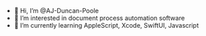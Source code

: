 - 👋 Hi, I’m @AJ-Duncan-Poole
- 👀 I’m interested in document process automation software
- 🌱 I’m currently learning AppleScript, Xcode, SwiftUI, Javascript

<!---
AJ-Duncan-Poole/AJ-Duncan-Poole is a ✨ special ✨ repository because its `README.md` (this file) appears on your GitHub profile.
You can click the Preview link to take a look at your changes.
--->
